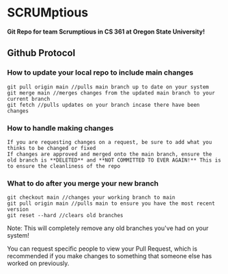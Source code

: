 # **SCRUMptious**

**Git Repo for team Scrumptious in CS 361 at Oregon State University!**

## Github Protocol

### How to update your local repo to include main changes

    git pull origin main //pulls main branch up to date on your system
    git merge main //merges changes from the updated main branch to your current branch
    git fetch //pulls updates on your branch incase there have been changes

### How to handle making changes

    If you are requesting changes on a request, be sure to add what you thinks to be changed or fixed
    If changes are approved and merged onto the main branch, ensure the old branch is **DELETED** and **NOT COMMITTED TO EVER AGAIN!** This is to ensure the cleanliness of the repo

### What to do after you merge your new branch
    git checkout main //changes your working branch to main
    git pull origin main //pulls main to ensure you have the most recent version
    git reset --hard //clears old branches

Note: This will completely remove any old branches you've had on your system!

You can request specific people to view your Pull Request, which is recommended if you make changes to something that someone else has worked on previously.
